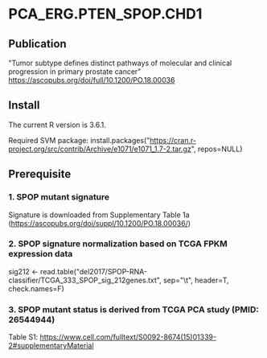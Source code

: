 # PCA_ERG.PTEN_SPOP.CHD1


## Publication
"Tumor subtype defines distinct pathways of molecular and clinical progression in primary prostate cancer"
https://ascopubs.org/doi/full/10.1200/PO.18.00036

## Install
The current R version is 3.6.1. 

Required SVM package:
install.packages("https://cran.r-project.org/src/contrib/Archive/e1071/e1071_1.7-2.tar.gz", repos=NULL)

## Prerequisite

### 1. SPOP mutant signature
Signature is downloaded from Supplementary Table 1a (https://ascopubs.org/doi/suppl/10.1200/PO.18.00036/)

### 2. SPOP signature normalization based on TCGA FPKM expression data
sig212 <- read.table("del2017/SPOP-RNA-classifier/TCGA_333_SPOP_sig_212genes.txt", sep="\t", header=T, check.names=F)

### 3. SPOP mutant status is derived from TCGA PCA study (PMID: 26544944)
Table S1: https://www.cell.com/fulltext/S0092-8674(15)01339-2#supplementaryMaterial
